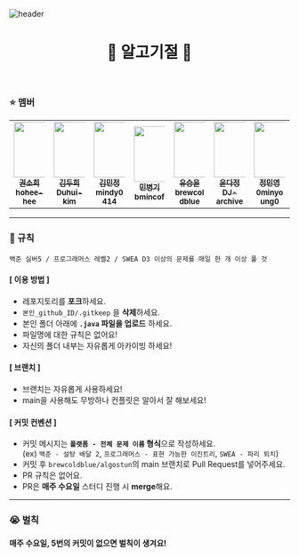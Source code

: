 ![header](https://capsule-render.vercel.app/api?type=Waving&color=auto&customColorList=17&height=100&section=header&text=AlgoStun&fontSize=70&fontColor=636363)

<div align=center>
  <h1> 🤦 알고기절 🤦 </h1>
</div>

<br>

### ⭐ 멤버

<div align=center>
  <table style="display:table; table-layout:fixed;">
    <tbody>
      <tr padding>
        <td align="center" justify="center"><a href="https://github.com/hohee-hee"><img src="https://avatars.githubusercontent.com/u/122425990?v=4" width="100px;" alt=""/><br /><sub><b>권소희<br/>hohee-hee</b></sub></a><br /></td>
        <td align="center" justify="center"><a href="https://github.com/Duhui-kim"><img src="https://avatars.githubusercontent.com/u/118238663?v=4" width="100px;" alt=""/><br /><sub><b>김두희<br/>Duhui-kim</b></sub></a><br /></td>
        <td align="center" justify="center"><a href="https://github.com/mindy0414"><img src="https://avatars.githubusercontent.com/u/122426499?v=4" width="100px;" alt=""/><br /><sub><b>김민정<br/>mindy0414</b></sub></a><br /></td>
        <td align="center" justify="center"><a href="https://github.com/bmincof"><img src="https://avatars.githubusercontent.com/u/104330984?v=4" width="100px;" alt=""/><br /><sub><b>민병기<br/>bmincof</b></sub></a><br /></td>
        <td align="center" justify="center"><a href="https://github.com/brewcoldblue"><img src="https://avatars.githubusercontent.com/u/82228797?v=4" width="100px;" alt=""/><br /><sub><b>유승윤<br/>brewcoldblue</b></sub></a><br /></td>
        <td align="center" justify="center"><a href="https://github.com/DJ-archive"><img src="https://avatars.githubusercontent.com/u/58822617?v=4" width="100px;" alt=""/><br /><sub><b>윤다정<br/>DJ-archive</b></sub></a><br /></td>
        <td align="center" justify="center"><a href="https://github.com/0minyoung0"><img src="https://avatars.githubusercontent.com/u/122426037?v=4" width="100px;" alt=""/><br /><sub><b>정민영<br/>0minyoung0</b></sub></a><br /></td>
      </tr>
    </tbody>
  </table>
</div>

---

### 📌 규칙

```
백준 실버5 / 프로그래머스 레벨2 / SWEA D3 이상의 문제를 매일 한 개 이상 풀 것
```

#### [ 이용 방법 ]

- 레포지토리를 **포크**하세요.
- `본인_github_ID/.gitkeep` 을 **삭제**하세요.
- 본인 폴더 아래에 **`.java` 파일을 업로드** 하세요.
- 파일명에 대한 규칙은 없어요!
- 자신의 폴더 내부는 자유롭게 아카이빙 하세요!

#### [ 브랜치 ]

- 브랜치는 자유롭게 사용하세요!
- main을 사용해도 무방하나 컨플릿은 알아서 잘 해보세요!

#### [ 커밋 컨벤션 ]

- 커밋 메시지는 **`플랫폼 - 전체 문제 이름` 형식**으로 작성하세요. <br>
  (ex) `백준 - 설탕 배달 2`, `프로그래머스 - 표현 가능한 이진트리`, `SWEA - 파리 퇴치`)
- 커밋 후 `brewcoldblue/algostun`의 main 브랜치로 Pull Request를 넣어주세요.
- PR 규칙은 없어요.
- PR은 **매주 수요일** 스터디 진행 시 **merge**해요.

---

### 😭 벌칙

#### 매주 수요일, 5번의 커밋이 없으면 벌칙이 생겨요!
